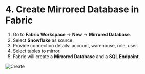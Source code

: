 # 4. Create Mirrored Database in Fabric

1. Go to **Fabric Workspace** → **New** → **Mirrored Database**.
2. Select **Snowflake** as source.
3. Provide connection details: account, warehouse, role, user.
4. Select tables to mirror.
5. Fabric will create a **Mirrored Database** and a **SQL Endpoint**.

![Create](assets/img/04-create-mirrored-db.png)
